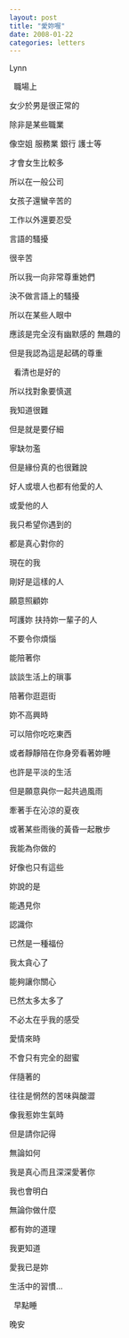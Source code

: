 ```yaml
---
layout: post
title: "愛妳喔"
date: 2008-01-22
categories: letters
---
```



Lynn


 
職場上


女少於男是很正常的


除非是某些職業


像空姐 服務業 銀行 護士等


才會女生比較多


所以在一般公司


女孩子還蠻辛苦的


工作以外還要忍受


言語的騷擾


很辛苦


所以我一向非常尊重她們


決不做言語上的騷擾


所以在某些人眼中


應該是完全沒有幽默感的
無趣的


但是我認為這是起碼的尊重


 
看清也是好的


所以找對象要慎選


我知道很難


但是就是要仔細


寧缺勿濫


但是緣份真的也很難說


好人或壞人也都有他愛的人


或愛他的人


我只希望你遇到的


都是真心對你的


現在的我


剛好是這樣的人


願意照顧妳


呵護妳 扶持妳一輩子的人


不要令你煩惱


能陪著你


談談生活上的瑣事


陪著你逛逛街


妳不高興時


可以陪你吃吃東西


或者靜靜陪在你身旁看著妳睡


也許是平淡的生活


但是願意與你一起共過風雨


牽著手在沁涼的夏夜


或著某些雨後的黃昏一起散步


我能為你做的


好像也只有這些


妳說的是


能遇見你


認識你


已然是一種福份


我太貪心了


能夠讓你關心


已然太多太多了


不必太在乎我的感受


愛情來時


不會只有完全的甜蜜


伴隨著的


往往是惘然的苦味與酸澀


像我惹妳生氣時


但是請你記得


無論如何


我是真心而且深深愛著你


我也會明白


無論你做什麼


都有妳的道理


我更知道


愛我已是妳


生活中的習慣...


 
早點睡


晚安
